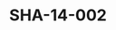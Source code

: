 ---
pid: SHA-14-002
title: SHA-14-002
language: ar
original_label: 
rights: شرحبيل احمد
location_of_original: شرحبيل احمد
photographer_or_studio: 
scanned_from: photograph 8.9 by 13.9
_date: '1965'
location: تونس
description: حسن سروجي
additional_notes: 
permission_display: 'yes'
on_server: 'no'
on_website: 'no'
permalink: /photopages/ar/SHA-14-002.html
layout: photo-page
---
